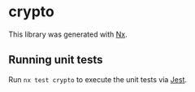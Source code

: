 # crypto

This library was generated with [Nx](https://nx.dev).

## Running unit tests

Run `nx test crypto` to execute the unit tests via [Jest](https://jestjs.io).

